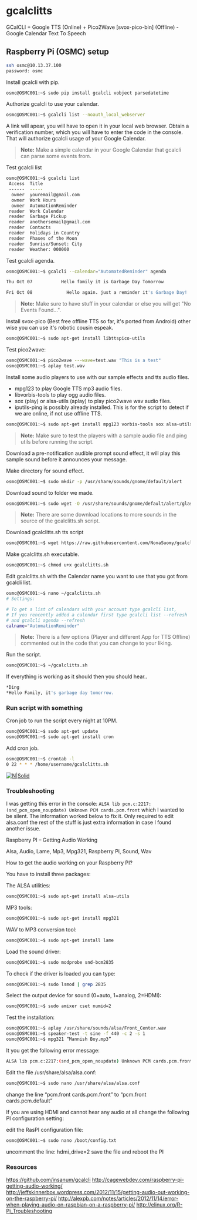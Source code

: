# gcalclitts
GCalCLI + Google TTS (Online) + Pico2Wave [svox-pico-bin] (Offline) - Google Calendar Text To Speech

## Raspberry Pi (OSMC) setup

```sh
ssh osmc@10.13.37.100
password: osmc
```
Install gcalcli with pip.
```sh
osmc@OSMC001:~$ sudo pip install gcalcli vobject parsedatetime
```
Authorize gcalcli to use your calendar.
```sh
osmc@OSMC001:~$ gcalcli list --noauth_local_webserver
```
A link will apear, you will have to open it in your local web browser.  Obtain a verification number, which you will have to enter the code in the console.
That will authorize gcalcli usage of your Google Calendar.

> **Note:** Make a simple calendar in your Google Calendar that gcalcli can parse some events from.

Test gcalcli list

```sh
osmc@OSMC001:~$ gcalcli list
 Access  Title
 ------  -----
  owner  youremail@gmail.com
  owner  Work Hours
  owner  AutomationReminder
 reader  Work Calendar
 reader  Garbage Pickup
 reader  anothersemail@gmail.com
 reader  Contacts
 reader  Holidays in Country
 reader  Phases of the Moon
 reader  Sunrise/Sunset: City
 reader  Weather: 000000
```

Test gcalcli agenda.
```sh
osmc@OSMC001:~$ gcalcli --calendar="AutomatedReminder" agenda

Thu Oct 07           Hello family it is Garbage Day Tomorrow

Fri Oct 08             Hello again. just a reminder it's Garbage Day!
```

> **Note:** Make sure to have stuff in your calendar or else you will get "No Events Found...".

Install svox-pico (Best free offline TTS so far, it's ported from Android) other wise you can use it's robotic cousin espeak.
```sh
osmc@OSMC001:~$ sudo apt-get install libttspico-utils
```

Test pico2wave:
```sh
osmc@OSMC001:~$ pico2wave ---wave=test.wav "This is a test"
osmc@OSMC001:~$ aplay test.wav
```

Install some audio players to use with our sample effects and tts audio files.
 - mpg123 to play Google TTS mp3 audio files.
 - libvorbis-tools to play ogg audio files.
 - sox (play) or alsa-utils (aplay) to play pico2wave wav audio files.
 - iputils-ping is possibly already installed.  This is for the script to detect if we are online, if not use offline TTS.

```sh
osmc@OSMC001:~$ sudo apt-get install mpg123 vorbis-tools sox alsa-utils iputils-ping
```
> **Note:** Make sure to test the players with a sample audio file and ping utils before running the script.

Download a pre-notification audible prompt sound effect, it will play this sample sound before it announces your message.

Make directory for sound effect.
```sh
osmc@OSMC001:~$ sudo mkdir -p /usr/share/sounds/gnome/default/alert
```
Download sound to folder we made.
```sh
osmc@OSMC001:~$ sudo wget -O /usr/share/sounds/gnome/default/alert/glass.ogg https://github.com/GNOME/gnome-control-center/raw/master/panels/sound/data/sounds/glass.ogg
```
> **Note:** There are some download locations to more sounds in the source of the gcalclitts.sh script.

Download gcalclitts.sh tts script
```sh
osmc@OSMC001:~$ wget https://raw.githubusercontent.com/NonaSuomy/gcalclitts/master/gcalclitts.sh
```
Make gcalclitts.sh executable.
```sh
osmc@OSMC001:~$ chmod u+x gcalclitts.sh
```
Edit gcalclitts.sh with the Calendar name you want to use that you got from gcalcli list.
```sh
osmc@OSMC001:~$ nano ~/gcalclitts.sh
# Settings:

# To get a list of calendars with your account type gcalcli list, 
# If you rencently added a calendar first type gcalcli list --refresh 
# and gcalcli agenda --refresh
calname="AutomationReminder"
```
> **Note:** There is a few options (Player and different App for TTS Offline) commented out in the code that you can change to your liking.

Run the script.
```sh
osmc@OSMC001:~$ ~/gcalclitts.sh
```
If everything is working as it should then you should hear..
```sh
*Ding
*Hello Family, it's garbage day tomorrow.
```
### Run script with something

Cron job to run the script every night at 10PM.
```sh
osmc@OSMC001:~$ sudo apt-get update
osmc@OSMC001:~$ sudo apt-get install cron
```
Add cron job.
```sh
osmc@OSMC001:~$ crontab -l
0 22 * * * /home/username/gcalclitts.sh
```
[![N|Solid](http://i.stack.imgur.com/BeXHD.jpg)](http://stackoverflow.com/questions/8938120/how-to-run-cron-once-daily-at-10pm)

### Troubleshooting

I was getting this error in the console: `ALSA lib pcm.c:2217:(snd_pcm_open_noupdate) Unknown PCM cards.pcm.front` which I wanted to be silent.  The information worked below to fix it. Only required to edit alsa.conf the rest of the stuff is just extra information in case I found another issue.

Raspberry PI – Getting Audio Working

Alsa, Audio, Lame, Mp3, Mpg321, Raspberry Pi, Sound, Wav
 
How to get the audio working on your Raspberry PI?

You have to install three packages:

The ALSA utilities:
```sh
osmc@OSMC001:~$ sudo apt-get install alsa-utils
```
MP3 tools:
```sh
osmc@OSMC001:~$ sudo apt-get install mpg321
```
WAV to MP3 conversion tool:
```sh
osmc@OSMC001:~$ sudo apt-get install lame
```
Load the sound driver:
```sh
osmc@OSMC001:~$ sudo modprobe snd-bcm2835
```
To check if the driver is loaded you can type:
```sh
osmc@OSMC001:~$ sudo lsmod | grep 2835
```
Select the output device for sound (0=auto, 1=analog, 2=HDMI):
```sh
osmc@OSMC001:~$ sudo amixer cset numid=2
```
Test the installation:
```sh
osmc@OSMC001:~$ aplay /usr/share/sounds/alsa/Front_Center.wav
osmc@OSMC001:~$ speaker-test -t sine -f 440 -c 2 -s 1
osmc@OSMC001:~$ mpg321 “Mannish Boy.mp3”
```
It you get the following error message:
```sh
ALSA lib pcm.c:2217:(snd_pcm_open_noupdate) Unknown PCM cards.pcm.front
```
Edit the file /usr/share/alsa/alsa.conf:
```sh
osmc@OSMC001:~$ sudo nano /usr/share/alsa/alsa.conf
```
change the line “pcm.front cards.pcm.front” to “pcm.front cards.pcm.default”

If you are using HDMI and cannot hear any audio at all change the following PI configuration setting:

edit the RasPI configuration file:
```sh
osmc@OSMC001:~$ sudo nano /boot/config.txt
```
uncomment the line:
hdmi_drive=2
save the file and reboot the PI

### Resources
https://github.com/insanum/gcalcli
http://cagewebdev.com/raspberry-pi-getting-audio-working/
http://jeffskinnerbox.wordpress.com/2012/11/15/getting-audio-out-working-on-the-raspberry-pi/
http://alexpb.com/notes/articles/2012/11/14/error-when-playing-audio-on-raspbian-on-a-raspberry-pi/
http://elinux.org/R-Pi_Troubleshooting
